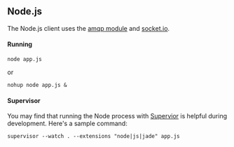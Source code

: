 ## Node.js
The Node.js client uses the [amqp module](https://npmjs.org/package/amqp) and [socket.io](https://npmjs.org/package/socket.io).

#### Running

    node app.js

or

    nohup node app.js &

#### Supervisor
You may find that running the Node process with [Supervior](https://npmjs.org/package/supervisor) is helpful during development.  Here's a sample command:

    supervisor --watch . --extensions "node|js|jade" app.js

